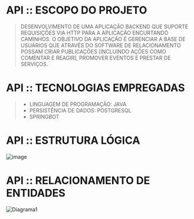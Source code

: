 # API :: ESCOPO DO PROJETO

> DESENVOLVIMENTO DE UMA APLICAÇÃO BACKEND QUE SUPORTE REQUISIÇÕES VIA HTTP PARA A APLICAÇÃO ENCURTANDO CAMINHOS. O OBJETIVO DA APLICAÇÃO É GERENCIAR A BASE DE USUÁRIOS QUE ATRAVÉS DO SOFTWARE DE RELACIONAMENTO POSSAM CRIAR PUBLICAÇÕES [INCLUINDO AÇÕES COMO COMENTAR E REAGIR], PROMOVER EVENTOS E PRESTAR DE SERVIÇOS.

# API :: TECNOLOGIAS EMPREGADAS

> - LINGUAGEM DE PROGRAMAÇÃO: JAVA
> - PERSISTÊNCIA DE DADOS: POSTGRESQL
> - SPRINGBOT

# API :: ESTRUTURA LÓGICA

![image](https://github.com/user-attachments/assets/a9f6aa99-1482-4728-81dc-ec730cb3cbf6)


# API :: RELACIONAMENTO DE ENTIDADES

![Diagrama1](https://github.com/user-attachments/assets/805f3d19-9204-404d-8b89-7aa53e3e5a13)
